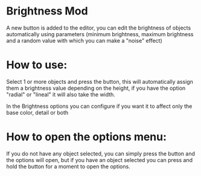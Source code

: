 # Brightness Mod
A new button is added to the editor, you can edit the brightness of objects automatically using parameters (minimum brightness, maximum brightness and a random value with which you can make a "noise" effect)

# How to use:
Select 1 or more objects and press the button, this will automatically assign them a brightness value depending on the height, if you have the option "radial" or "lineal" it will also take the width.

In the Brightness options you can configure if you want it to affect only the base color, detail or both

# How to open the options menu:
If you do not have any object selected, you can simply press the button and the options will open, but if you have an object selected you can press and hold the button for a moment to open the options.